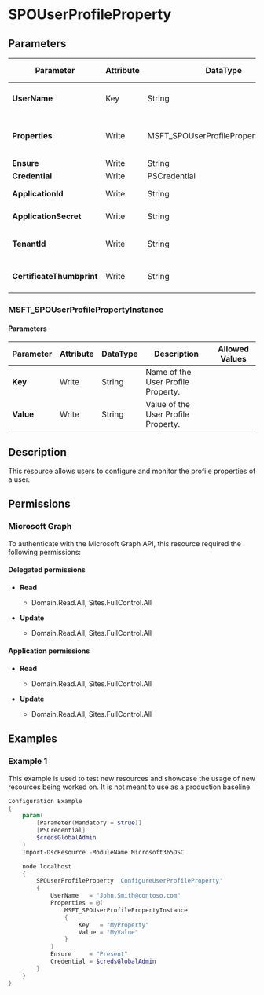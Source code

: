 ﻿# SPOUserProfileProperty

## Parameters

| Parameter | Attribute | DataType | Description | Allowed Values |
| --- | --- | --- | --- | --- |
| **UserName** | Key | String | Username of the user to configure the profile properties for. E.g. John.Smith@contoso.com | |
| **Properties** | Write | MSFT_SPOUserProfilePropertyInstance[] | Array of MSFT_SPOUserProfilePropertyInstance representing the profile properties to set. | |
| **Ensure** | Write | String | Only accepted value is 'Present'. | `Present` |
| **Credential** | Write | PSCredential | Credentials of the Global Admin. | |
| **ApplicationId** | Write | String | Id of the Azure Active Directory application to authenticate with. | |
| **ApplicationSecret** | Write | String | Secret of the Azure Active Directory application to authenticate with. | |
| **TenantId** | Write | String | Name of the Azure Active Directory tenant used for authentication. Format contoso.onmicrosoft.com | |
| **CertificateThumbprint** | Write | String | Thumbprint of the Azure Active Directory application's authentication certificate to use for authentication. | |

### MSFT_SPOUserProfilePropertyInstance

#### Parameters

| Parameter | Attribute | DataType | Description | Allowed Values |
| --- | --- | --- | --- | --- |
| **Key** | Write | String | Name of the User Profile Property. | |
| **Value** | Write | String | Value of the User Profile Property. | |


## Description

This resource allows users to configure and monitor the profile
properties of a user.

## Permissions

### Microsoft Graph

To authenticate with the Microsoft Graph API, this resource required the following permissions:

#### Delegated permissions

- **Read**

    - Domain.Read.All, Sites.FullControl.All

- **Update**

    - Domain.Read.All, Sites.FullControl.All

#### Application permissions

- **Read**

    - Domain.Read.All, Sites.FullControl.All

- **Update**

    - Domain.Read.All, Sites.FullControl.All

## Examples

### Example 1

This example is used to test new resources and showcase the usage of new resources being worked on.
It is not meant to use as a production baseline.

```powershell
Configuration Example
{
    param(
        [Parameter(Mandatory = $true)]
        [PSCredential]
        $credsGlobalAdmin
    )
    Import-DscResource -ModuleName Microsoft365DSC

    node localhost
    {
        SPOUserProfileProperty 'ConfigureUserProfileProperty'
        {
            UserName   = "John.Smith@contoso.com"
            Properties = @(
                MSFT_SPOUserProfilePropertyInstance
                {
                    Key   = "MyProperty"
                    Value = "MyValue"
                }
            )
            Ensure     = "Present"
            Credential = $credsGlobalAdmin
        }
    }
}
```

